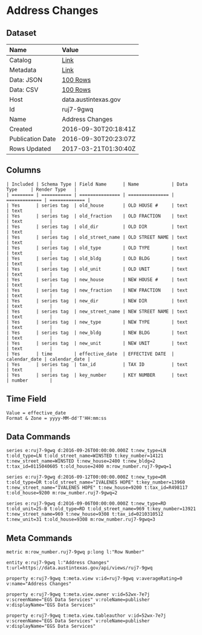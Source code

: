 # Address Changes

## Dataset

| Name | Value |
| :--- | :---- |
| Catalog | [Link](https://catalog.data.gov/dataset/address-changes-a788c) |
| Metadata | [Link](https://data.austintexas.gov/api/views/ruj7-9gwq) |
| Data: JSON | [100 Rows](https://data.austintexas.gov/api/views/ruj7-9gwq/rows.json?max_rows=100) |
| Data: CSV | [100 Rows](https://data.austintexas.gov/api/views/ruj7-9gwq/rows.csv?max_rows=100) |
| Host | data.austintexas.gov |
| Id | ruj7-9gwq |
| Name | Address Changes |
| Created | 2016-09-30T20:18:41Z |
| Publication Date | 2016-09-30T20:23:07Z |
| Rows Updated | 2017-03-21T01:30:40Z |

## Columns

```ls
| Included | Schema Type | Field Name      | Name            | Data Type     | Render Type   |
| ======== | =========== | =============== | =============== | ============= | ============= |
| Yes      | series tag  | old_house       | OLD HOUSE #     | text          | text          |
| Yes      | series tag  | old_fraction    | OLD FRACTION    | text          | text          |
| Yes      | series tag  | old_dir         | OLD DIR         | text          | text          |
| Yes      | series tag  | old_street_name | OLD STREET NAME | text          | text          |
| Yes      | series tag  | old_type        | OLD TYPE        | text          | text          |
| Yes      | series tag  | old_bldg        | OLD BLDG        | text          | text          |
| Yes      | series tag  | old_unit        | OLD UNIT        | text          | text          |
| Yes      | series tag  | new_house       | NEW HOUSE #     | text          | text          |
| Yes      | series tag  | new_fraction    | NEW FRACTION    | text          | text          |
| Yes      | series tag  | new_dir         | NEW DIR         | text          | text          |
| Yes      | series tag  | new_street_name | NEW STREET NAME | text          | text          |
| Yes      | series tag  | new_type        | NEW TYPE        | text          | text          |
| Yes      | series tag  | new_bldg        | NEW BLDG        | text          | text          |
| Yes      | series tag  | new_unit        | NEW UNIT        | text          | text          |
| Yes      | time        | effective_date  | EFFECTIVE DATE  | calendar_date | calendar_date |
| Yes      | series tag  | tax_id          | TAX ID          | text          | text          |
| Yes      | series tag  | key_number      | KEY NUMBER      | text          | number        |
```

## Time Field

```ls
Value = effective_date
Format & Zone = yyyy-MM-dd'T'HH:mm:ss
```

## Data Commands

```ls
series e:ruj7-9gwq d:2016-09-26T00:00:00.000Z t:new_type=LN t:old_type=LN t:old_street_name=WINSTED t:key_number=14121 t:new_street_name=WINSTED t:new_house=2400 t:new_bldg=2 t:tax_id=0115040605 t:old_house=2400 m:row_number.ruj7-9gwq=1

series e:ruj7-9gwq d:2016-09-12T00:00:00.000Z t:new_type=DR t:old_type=DR t:old_street_name="IVALENES HOPE" t:key_number=13960 t:new_street_name="IVALENES HOPE" t:new_house=9200 t:tax_id=R498117 t:old_house=9200 m:row_number.ruj7-9gwq=2

series e:ruj7-9gwq d:2016-09-06T00:00:00.000Z t:new_type=RD t:old_unit=25-B t:old_type=RD t:old_street_name=969 t:key_number=13921 t:new_street_name=969 t:new_house=9308 t:tax_id=0210310512 t:new_unit=31 t:old_house=9308 m:row_number.ruj7-9gwq=3
```

## Meta Commands

```ls
metric m:row_number.ruj7-9gwq p:long l:"Row Number"

entity e:ruj7-9gwq l:"Address Changes" t:url=https://data.austintexas.gov/api/views/ruj7-9gwq

property e:ruj7-9gwq t:meta.view v:id=ruj7-9gwq v:averageRating=0 v:name="Address Changes"

property e:ruj7-9gwq t:meta.view.owner v:id=52wx-7e7j v:screenName="EGS Data Services" v:roleName=publisher v:displayName="EGS Data Services"

property e:ruj7-9gwq t:meta.view.tableauthor v:id=52wx-7e7j v:screenName="EGS Data Services" v:roleName=publisher v:displayName="EGS Data Services"
```